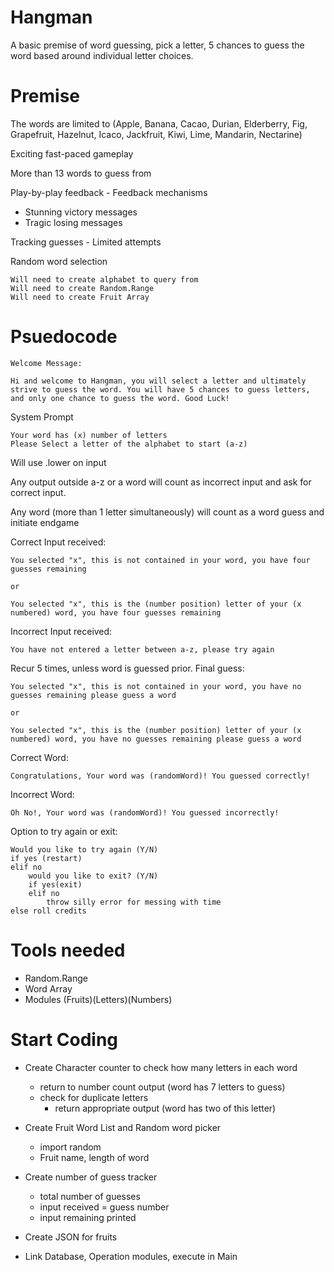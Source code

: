 # Hangman

A basic premise of word guessing, pick a letter, 5 chances to guess the word based around individual letter choices.

# Premise

The words are limited to (Apple, Banana, Cacao, Durian, Elderberry, Fig, Grapefruit, Hazelnut, Icaco, Jackfruit, Kiwi, Lime, Mandarin, Nectarine)

Exciting fast-paced gameplay

More than 13 words to guess from

Play-by-play feedback - Feedback mechanisms
- Stunning victory messages
- Tragic losing messages

Tracking guesses - Limited attempts

Random word selection

    Will need to create alphabet to query from
    Will need to create Random.Range
    Will need to create Fruit Array


# Psuedocode

    Welcome Message:

    Hi and welcome to Hangman, you will select a letter and ultimately strive to guess the word. You will have 5 chances to guess letters, and only one chance to guess the word. Good Luck!

System Prompt

    Your word has (x) number of letters
    Please Select a letter of the alphabet to start (a-z)
Will use .lower on input

Any output outside a-z or a word will count as incorrect input and ask for correct input.

Any word (more than 1 letter simultaneously) will count as a word guess and initiate endgame

Correct Input received:

    You selected "x", this is not contained in your word, you have four guesses remaining

    or

    You selected "x", this is the (number position) letter of your (x numbered) word, you have four guesses remaining

Incorrect Input received:

    You have not entered a letter between a-z, please try again

Recur 5 times, unless word is guessed prior. Final guess:

    You selected "x", this is not contained in your word, you have no guesses remaining please guess a word

    or

    You selected "x", this is the (number position) letter of your (x numbered) word, you have no guesses remaining please guess a word

Correct Word:

    Congratulations, Your word was (randomWord)! You guessed correctly!

Incorrect Word: 

    Oh No!, Your word was (randomWord)! You guessed incorrectly!

Option to try again or exit:

    Would you like to try again (Y/N)
    if yes (restart)
    elif no
        would you like to exit? (Y/N)
        if yes(exit)
        elif no
            throw silly error for messing with time
    else roll credits

# Tools needed

- Random.Range
- Word Array
- Modules (Fruits)(Letters)(Numbers)




# Start Coding 

- Create Character counter to check how many letters in each word
    - return to number count output (word has 7 letters to guess)
    - check for duplicate letters
        - return appropriate output (word has two of this letter)

- Create Fruit Word List and Random word picker
    - import random
    - Fruit name, length of word

- Create number of guess tracker
    - total number of guesses
    - input received = guess number
    - input remaining printed

- Create JSON for fruits

- Link Database, Operation modules, execute in Main













